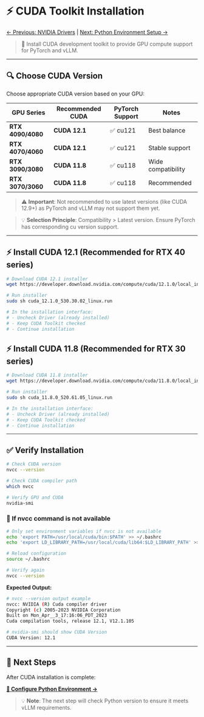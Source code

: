 # ⚡ CUDA Toolkit Installation

[← Previous: NVIDIA Drivers](02-nvidia-drivers.md) | [Next: Python Environment Setup →](04-python-setup.md)

> 🎯 Install CUDA development toolkit to provide GPU compute support for PyTorch and vLLM.

---

## 🔍 Choose CUDA Version

Choose appropriate CUDA version based on your GPU:

| GPU Series | Recommended CUDA | PyTorch Support | Notes |
|------------|------------------|-----------------|-------|
| **RTX 4090/4080** | **CUDA 12.1** | ✅ cu121 | Best balance |
| **RTX 4070/4060** | **CUDA 12.1** | ✅ cu121 | Stable support |
| **RTX 3090/3080** | **CUDA 11.8** | ✅ cu118 | Wide compatibility |
| **RTX 3070/3060** | **CUDA 11.8** | ✅ cu118 | Recommended |

> ⚠️ **Important**: Not recommended to use latest versions (like CUDA 12.9+) as PyTorch and vLLM may not support them yet.

> 💡 **Selection Principle**: Compatibility > Latest version. Ensure PyTorch has corresponding cu version support.

---

## ⚡ Install CUDA 12.1 (Recommended for RTX 40 series)

```bash
# Download CUDA 12.1 installer
wget https://developer.download.nvidia.com/compute/cuda/12.1.0/local_installers/cuda_12.1.0_530.30.02_linux.run

# Run installer
sudo sh cuda_12.1.0_530.30.02_linux.run

# In the installation interface:
# - Uncheck Driver (already installed)
# - Keep CUDA Toolkit checked
# - Continue installation
```

## ⚡ Install CUDA 11.8 (Recommended for RTX 30 series)

```bash
# Download CUDA 11.8 installer
wget https://developer.download.nvidia.com/compute/cuda/11.8.0/local_installers/cuda_11.8.0_520.61.05_linux.run

# Run installer
sudo sh cuda_11.8.0_520.61.05_linux.run

# In the installation interface:
# - Uncheck Driver (already installed)
# - Keep CUDA Toolkit checked
# - Continue installation
```

---

## ✅ Verify Installation

```bash
# Check CUDA version
nvcc --version

# Check CUDA compiler path
which nvcc

# Verify GPU and CUDA
nvidia-smi
```

### 🔧 If nvcc command is not available

```bash
# Only set environment variables if nvcc is not available
echo 'export PATH=/usr/local/cuda/bin:$PATH' >> ~/.bashrc
echo 'export LD_LIBRARY_PATH=/usr/local/cuda/lib64:$LD_LIBRARY_PATH' >> ~/.bashrc

# Reload configuration
source ~/.bashrc

# Verify again
nvcc --version
```

**Expected Output:**
```bash
# nvcc --version output example
nvcc: NVIDIA (R) Cuda compiler driver
Copyright (c) 2005-2023 NVIDIA Corporation
Built on Mon_Apr__3_17:16:06_PDT_2023
Cuda compilation tools, release 12.1, V12.1.105

# nvidia-smi should show CUDA Version
CUDA Version: 12.1
```

---

## 🚀 Next Steps

After CUDA installation is complete:

**[🐍 Configure Python Environment →](04-python-setup.md)**

> 💡 **Note**: The next step will check Python version to ensure it meets vLLM requirements.
